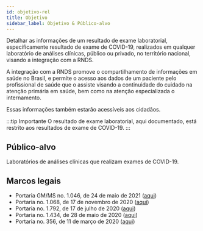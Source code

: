 ```yaml
---
id: objetivo-rel
title: Objetivo
sidebar_label: Objetivo & Público-alvo
---
```


Detalhar as informações de um resultado de exame laboratorial, especificamente
resultado de exame de COVID-19, realizados em qualquer laboratório de análises clínicas, público ou privado, no território nacional, visando a integração com
a RNDS.

A integração com a RNDS promove o compartilhamento de informações em saúde no
Brasil, e permite o acesso aos dados de um paciente pelo profissional de saúde
que o assiste visando a continuidade do cuidado na atenção primária em saúde,
bem como na atenção especializada o internamento.

Essas informações também estarão acessíveis aos cidadãos.

:::tip Importante
O resultado de exame laboratorial, aqui documentado, está restrito
aos resultados de exame de COVID-19.
:::

## Público-alvo

Laboratórios de análises clínicas que realizam exames de COVID-19.

## Marcos legais

- Portaria GM/MS no. 1.046, de 24 de maio de 2021 ([aqui](https://www.in.gov.br/web/dou/-/portaria-gm/ms-n-1.046-de-24-de-maio-de-2021-321789506))
- Portaria no. 1.068, de 17 de novembro de 2020 ([aqui](https://www.in.gov.br/en/web/dou/-/portaria-n-1.068-de-17-de-novembro-de-2020-289283311))
- Portaria no. 1.792, de 17 de julho de 2020 ([aqui](https://www.in.gov.br/en/web/dou/-/portaria-n-1.792-de-17-de-julho-de-2020-267730859))
- Portaria no. 1.434, de 28 de maio de 2020 ([aqui](https://www.in.gov.br/en/web/dou/-/portaria-n-1.434-de-28-de-maio-de-2020-259143327))
- Portaria no. 356, de 11 de março de 2020 ([aqui](https://www.in.gov.br/en/web/dou/-/portaria-n-356-de-11-de-marco-de-2020-247538346))

